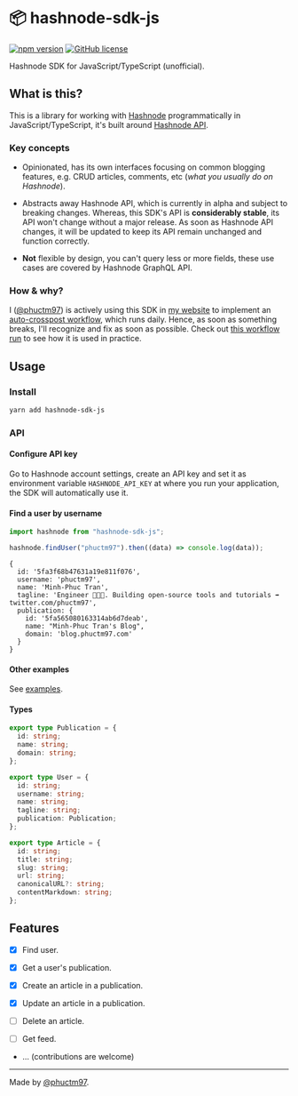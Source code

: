 # 📦 hashnode-sdk-js

[![npm version](https://img.shields.io/npm/v/hashnode-sdk-js)](https://www.npmjs.com/package/hashnode-sdk-js)
[![GitHub license](https://img.shields.io/github/license/phuctm97/hashnode-sdk-js)](/LICENSE)

Hashnode SDK for JavaScript/TypeScript (unofficial).

## What is this?

This is a library for working with [Hashnode] programmatically in
JavaScript/TypeScript, it's built around [Hashnode API].

### Key concepts

- Opinionated, has its own interfaces focusing on common blogging features, e.g.
  CRUD articles, comments, etc (_what you usually do on Hashnode_).

- Abstracts away Hashnode API, which is currently in alpha and subject to
  breaking changes. Whereas, this SDK's API is **considerably stable**, its API
  won't change without a major release. As soon as Hashnode API changes, it will
  be updated to keep its API remain unchanged and function correctly.

- **Not** flexible by design, you can't query less or more fields, these use
  cases are covered by Hashnode GraphQL API.

### How & why?

I ([@phuctm97]) is actively using this SDK in [my website] to implement an
[auto-crosspost workflow], which runs daily. Hence, as soon as something breaks,
I'll recognize and fix as soon as possible. Check out [this workflow run] to see
how it is used in practice.

## Usage

### Install

```bash
yarn add hashnode-sdk-js
```

### API

#### Configure API key

Go to Hashnode account settings, create an API key and set it as environment
variable `HASHNODE_API_KEY` at where you run your application, the SDK will
automatically use it.

#### Find a user by username

```js
import hashnode from "hashnode-sdk-js";

hashnode.findUser("phuctm97").then((data) => console.log(data));
```

```
{
  id: '5fa3f68b47631a19e811f076',
  username: 'phuctm97',
  name: 'Minh-Phuc Tran',
  tagline: 'Engineer 👨🏻‍💻. Building open-source tools and tutorials ➡️ twitter.com/phuctm97',
  publication: {
    id: '5fa565080163314ab6d7deab',
    name: "Minh-Phuc Tran's Blog",
    domain: 'blog.phuctm97.com'
  }
}
```

#### Other examples

See [examples](/examples).

#### Types

```ts
export type Publication = {
  id: string;
  name: string;
  domain: string;
};

export type User = {
  id: string;
  username: string;
  name: string;
  tagline: string;
  publication: Publication;
};

export type Article = {
  id: string;
  title: string;
  slug: string;
  url: string;
  canonicalURL?: string;
  contentMarkdown: string;
};
```

## Features

- [x] Find user.

- [x] Get a user's publication.

- [x] Create an article in a publication.

- [x] Update an article in a publication.

- [ ] Delete an article.

- [ ] Get feed.

- ... (contributions are welcome)

---

Made by [@phuctm97].

<!-- Links -->

[@phuctm97]: https://twitter.com/phuctm97
[my website]: https://github.com/phuctm97/phuctm97.com
[auto-crosspost workflow]:
  https://github.com/phuctm97/phuctm97.com/actions/runs/445469015
[this workflow run]:
  https://github.com/phuctm97/phuctm97.com/runs/1611074422?check_suite_focus=true#step:7:9
[hashnode api]: https://api.hashnode.com
[hashnode]: https://hashnode.com
